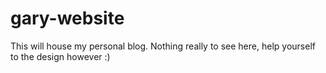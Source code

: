 # gary-website

This will house my personal blog. Nothing really to see here, help yourself to the design however :)
